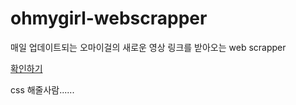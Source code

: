 # ohmygirl-webscrapper
매일 업데이트되는 오마이걸의 새로운 영상 링크를 받아오는 web scrapper

[확인하기](https://seovalue.github.io/ohmygirl-webscrapper/index.html)

css 해줄사람......
